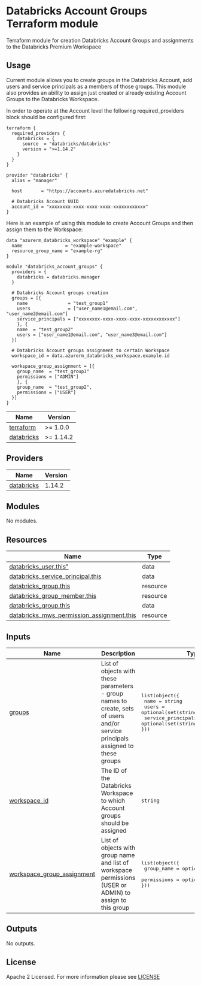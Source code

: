 # Databricks Account Groups Terraform module
Terraform module for creation Databricks Account Groups and assignments 
to the Databricks Premium Workspace

## Usage
Current module allows you to create groups in the Databricks Account, add users and service principals as a members of those groups. 
This module also provides an ability to assign just created or already existing Account Groups to the Databricks Workspace.

In order to operate at the Account level the following required_providers block should be configured first:

```hcl
terraform {
  required_providers {
    databricks = {
      source  = "databricks/databricks"
      version = ">=1.14.2"
    }
  }
}

provider "databricks" {
  alias = "manager"

  host       = "https://accounts.azuredatabricks.net"
  
  # Databricks Account UUID
  account_id = "xxxxxxxx-xxxx-xxxx-xxxx-xxxxxxxxxxxx" 
}
```

Here is an example of using this module to create Account Groups and then assign them to the Workspace:
```hcl
data "azurerm_databricks_workspace" "example" {
  name                = "example-workspace"
  resource_group_name = "example-rg"
}

module "databricks_account_groups" {
  providers = {
    databricks = databricks.manager
  }

  # Databricks Account groups creation
  groups = [{
    name               = "test_group1"
    users              = ["user_name1@email.com", "user_name2@email.com"]
    service_principals = ["xxxxxxxx-xxxx-xxxx-xxxx-xxxxxxxxxxxx"]
    }, {
    name  = "test_group2"
    users = ["user_name1@email.com", "user_name3@email.com"]
  }]

  # Databricks Account groups assignment to certain Workspace
  workspace_id = data.azurerm_databricks_workspace.example.id
  
  workspace_group_assignment = [{
    group_name  = "test_group1"
    permissions = ["ADMIN"]
    }, {
    group_name  = "test_group2",
    permissions = ["USER"]
  }]
}
```

| Name                                                                         | Version   |
| ---------------------------------------------------------------------------- | --------- |
| <a name="requirement_terraform"></a> [terraform](#requirement\_terraform)    | >= 1.0.0  |
| <a name="requirement_databricks"></a> [databricks](#requirement\_databricks) | >= 1.14.2 |

## Providers

| Name                                                                   | Version |
| ---------------------------------------------------------------------- | ------- |
| <a name="provider_databricks"></a> [databricks](#provider\_databricks) | 1.14.2  |

## Modules

No modules.

## Resources

| Name                                                                                                                                                       | Type     |
| ---------------------------------------------------------------------------------------------------------------------------------------------------------- | -------- |
| [databricks_user.this"](https://registry.terraform.io/providers/databricks/databricks/latest/docs/resources/sql_global_config)                             | data     |
| [databricks_service_principal.this](https://registry.terraform.io/providers/databricks/databricks/latest/docs/data-sources/service_principal)              | data     |
| [databricks_group.this](https://registry.terraform.io/providers/databricks/databricks/latest/docs/resources/group)                                         | resource |
| [databricks_group_member.this](https://registry.terraform.io/providers/databricks/databricks/latest/docs/resources/group_member)                           | resource |
| [databricks_group.this](https://registry.terraform.io/providers/databricks/databricks/latest/docs/data-sources/group)                                      | data     |
| [databricks_mws_permission_assignment.this](https://registry.terraform.io/providers/databricks/databricks/latest/docs/resources/mws_permission_assignment) | resource |

## Inputs

| Name                                                                                                                 | Description                                                                                               | Type                                                                                                                                                          | Default | Required |
| -------------------------------------------------------------------------------------------------------------------- | --------------------------------------------------------------------------------------------------------- | ------------------------------------------------------------------------------------------------------------------------------------------------------------- | ------- | :------: |
| <a name="input_groups"></a> [groups](#input\_groups)                                                                 | List of objects with these parameters -  group names to create, sets of users and/or service principals assigned to these groups                             | <pre>list(object({<br>  name               = string<br>  users              = optional(set(string))<br>  service_principals = optional(set(string))<br>}))</pre> | []      |    no    |
| <a name="input_workspace_id"></a> [workspace\_id](#input\_workspace\_id)                                             | The ID of the Databricks Workspace to which Account groups should be assigned                             | `string`                                                                                                                                                      | "null"  |    no    |
| <a name="input_workspace_group_assignment"></a> [workspace\_group\_assignment](#input\_workspace\_group\_assignment) | List of objects with group name and list of workspace permissions (USER or ADMIN) to assign to this group | <pre>list(object({<br>  group_name  = optional(string),<br>  permissions = optional(list(string))<br>}))</pre>                                              | []      |    no    |

## Outputs

No outputs.
<!-- END_TF_DOCS -->
## License

Apache 2 Licensed. For more information please see [LICENSE](https://github.com/data-platform-hq/terraform-databricks-databricks-account-groups/blob/main/LICENSE)
